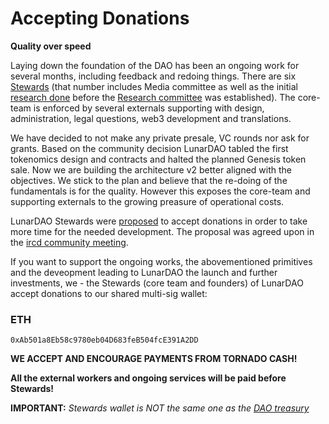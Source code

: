 # Accepting Donations

**Quality over speed**

Laying down the foundation of the DAO has been an ongoing work for several months, including feedback and redoing things. There are six [Stewards](https://wiki.lunardao.net/governance.html#stewards) (that number includes Media committee as well as the initial [research done](https://wiki.lunardao.net/intro.html) before the [Research committee](https://twitter.com/lunarpunksquad/status/1616859865024188419) was established). The core-team is enforced by several externals supporting with design, administration, legal questions, web3 development and translations.

We have decided to not make any private presale, VC rounds nor ask for grants. Based on the community decision LunarDAO tabled the first tokenomics design and contracts and halted the planned Genesis token sale. Now we are building the architecture v2 better aligned with the objectives. We stick to the plan and believe that the re-doing of the fundamentals is for the quality. However this exposes the core-team and supporting externals to the growing preasure of operational costs.

LunarDAO Stewards were [proposed](https://forum.lunardao.net/t/tokenomics-lunar-vox/89/18?u=ogma) to accept donations in order to take more time for the needed development. The proposal was agreed upon in the [ircd community meeting](https://twitter.com/lunarpunksquad/status/1615001037949075456).

If you want to support the ongoing works, the abovementioned primitives and the deveopment leading to LunarDAO the launch and further investments, we - the Stewards (core team and founders) of LunarDAO accept donations to our shared multi-sig wallet:

### ETH
```
0xAb501a8Eb58c9780eb04D683feB504fcE391A2DD
```

**WE ACCEPT AND ENCOURAGE PAYMENTS FROM TORNADO CASH!**

**All the external workers and ongoing services will be paid before Stewards!**

**IMPORTANT:** *Stewards wallet is NOT the same one as the [DAO treasury](https://etherscan.io/enslookup-search?search=lunarpunksquad.eth!)*
